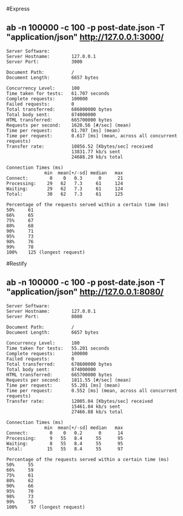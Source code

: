 #Express
## ab -n 100000 -c 100 -p post-date.json -T "application/json" http://127.0.0.1:3000/

    Server Software:
    Server Hostname:        127.0.0.1
    Server Port:            3000

    Document Path:          /
    Document Length:        6657 bytes

    Concurrency Level:      100
    Time taken for tests:   61.707 seconds
    Complete requests:      100000
    Failed requests:        0
    Total transferred:      686000000 bytes
    Total body sent:        874000000
    HTML transferred:       665700000 bytes
    Requests per second:    1620.56 [#/sec] (mean)
    Time per request:       61.707 [ms] (mean)
    Time per request:       0.617 [ms] (mean, across all concurrent requests)
    Transfer rate:          10856.52 [Kbytes/sec] received
                            13831.77 kb/s sent
                            24688.29 kb/s total

    Connection Times (ms)
                  min  mean[+/-sd] median   max
    Connect:        0    0   0.3      0      21
    Processing:    29   62   7.3     61     124
    Waiting:       29   62   7.3     61     124
    Total:         30   62   7.3     61     125

    Percentage of the requests served within a certain time (ms)
    50%     61
    66%     65
    75%     67
    80%     68
    90%     71
    95%     73
    98%     76
    99%     78
    100%    125 (longest request)

#Restify
## ab -n 100000 -c 100 -p post-date.json -T "application/json" http://127.0.0.1:8080/

    Server Software:
    Server Hostname:        127.0.0.1
    Server Port:            8080
    
    Document Path:          /
    Document Length:        6657 bytes

    Concurrency Level:      100
    Time taken for tests:   55.201 seconds
    Complete requests:      100000
    Failed requests:        0
    Total transferred:      678600000 bytes
    Total body sent:        874000000
    HTML transferred:       665700000 bytes
    Requests per second:    1811.55 [#/sec] (mean)
    Time per request:       55.201 [ms] (mean)
    Time per request:       0.552 [ms] (mean, across all concurrent requests)
    Transfer rate:          12005.04 [Kbytes/sec] received
                            15461.84 kb/s sent
                            27466.88 kb/s total

    Connection Times (ms)
                  min  mean[+/-sd] median   max
    Connect:        0    0   0.2      0      14
    Processing:     9   55   8.4     55      95
    Waiting:        8   55   8.4     55      95
    Total:         15   55   8.4     55      97

    Percentage of the requests served within a certain time (ms)
    50%     55
    66%     59
    75%     61
    80%     62
    90%     66
    95%     70
    98%     73
    99%     75
    100%     97 (longest request)
